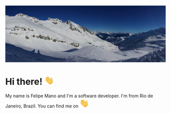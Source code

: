 [![Header](https://github.com/Manofgpa/Manofgpa/blob/61ab25bc290d829618079475fdc1b41445d7b5fc/header.jpg 'Header')](https://felipemano.dev/)

# Hi there! <img src="https://github.com/Manofgpa/Manofgpa/blob/21ba3cb7328259ff6bb1e5b583fec8b40dae7d7e/wave.gif" width="30px">

My name is Felipe Mano and I'm a software developer. I'm from Rio de Janeiro, Brazil. You can find me on <img src="https://raw.githubusercontent.com/manofgpa/manofgpa/master/wave.gif" width="30px"><a href="https://www.linkedin.com/in/felipemano"/></img>

<!--
**Manofgpa/Manofgpa** is a ✨ _special_ ✨ repository because its `README.md` (this file) appears on your GitHub profile.

Here are some ideas to get you started:

- 🔭 I’m currently working on ...
- 🌱 I’m currently learning ...
- 👯 I’m looking to collaborate on ...
- 🤔 I’m looking for help with ...
- 💬 Ask me about ...
- 📫 How to reach me: ...
- 😄 Pronouns: ...
- ⚡ Fun fact: ...
-->
